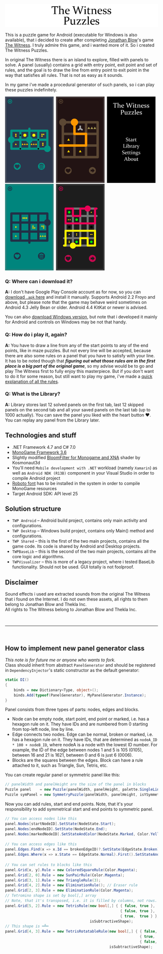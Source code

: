 ![TWP_logo](./Screenshots/TWP_Logo.png)

This is a puzzle game for Android (executable for Windows is also available), that i decided to create after completing [Jonathan Blow](https://twitter.com/jonathan_blow)'s game [The Witness](http://store.steampowered.com/app/210970/The_Witness).
I truly admire this game, and i wanted more of it. So i created The Witness Puzzles.  

In original The Witness there is an island to explore, filled with panels to solve.
A panel (usually) contains a grid with entry point, exit point and set of rules, and the goal is to draw the line from entry point to exit point in the way that satisfies all rules. That is not as easy as it sounds.

In my game i've made a procedural generator of such panels, so i can play these puzzles indefinitely.

<img src="./Screenshots/android 1.png" width="160" />&nbsp;
<img src="./Screenshots/android 2.png" width="160" />&nbsp;
<img src="./Screenshots/android 3.png" width="160" />&nbsp;
<img src="./Screenshots/android 4.png" width="160" />&nbsp;
<img src="./Screenshots/android 5.png" width="160" />&nbsp;

  
### Q: Where can i download it?
**A:** I don't have Google Play Console account as for now, so you can [download `.apk` here](https://github.com/SerGreen/TheWitnessPuzzles/releases/latest) and install it manually.
Supports Android 2.2 Froyo and above, but please note that the game may behave weird sometimes on Android 4.3 Jelly Bean or older. Android 4.4 KitKat or newer is advised.

You can also [download Windows version](https://github.com/SerGreen/TheWitnessPuzzles/releases/latest), but note that i developed it mainly for Android and controls on Windows may be not that handy.

### Q: How do i play it, again?
**A:** You have to draw a line from any of the start points to any of the end points, like in maze puzzles. But not every line will be accepted, because there are also some rules on a panel that you have to satisfy with your line.  
It has to be noted though that _**figuring out what those rules are in the first place is a big part of the original game**_, so my advise would be to go and play The Witness first to fully enjoy this masterpiece. But if you don't want to do it for some reason, but still want to play my game, i've made a [quick explanation of all the rules](https://github.com/SerGreen/TheWitnessPuzzles/blob/master/Puzzle%20Rules%20Guide/RulesGuide.md).

### Q: What is the Library?
**A:** Library stores last 12 solved panels on the first tab, last 12 skipped panels on the second tab and all your saved panels on the last tab (up to 1000 actually). You can save the panel you liked with the heart button ❤. You can replay any panel from the Library later.


## Technologies and stuff
- .NET Framework 4.7 and C# 7.0
- [MonoGame Framework 3.6](http://www.monogame.net)
- Slightly modified [BloomFilter for Monogame and XNA](https://github.com/Kosmonaut3d/BloomFilter-for-Monogame-and-XNA) shader by Kosmonaut3d
- You'll need `Mobile development with .NET` workload (namely `Xamarin`) as well as `Android NDK (R13B)` component in your Visual Studio in order to compile Android project
- [Roboto font](https://fonts.google.com/specimen/Roboto) has to be installed in the system in order to compile MonoGame resources
- Target Android SDK: API level 25

## Solution structure
- `TWP Android` – Android build project, contains only main activity and configurations.
- `TWP Desktop` – Windows build project, contains only Main() method and configurations.
- `TWP Shared` – this is the first of the two main projects, contains all the game code. Its code is shared by Android and Desktop projects.
- `TWPBaseLib` – this is the second of the two main projects, contains all the core logic and algorithms.
- `TWPVisualizer` – this is more of a legacy project, where i tested BaseLib functionality. Should not be used. GUI totally is not foolproof.


## Disclaimer
Sound effects i used are extracted sounds from the original The Witness that i found on the Internet. I do not own these assets, all rights to them belong to Jonathan Blow and Thekla Inc.  
All rights to The Witness belong to Jonathan Blow and Thekla Inc.

&nbsp;
***
&nbsp;

## How to implement new panel generator class
_This note is for future me or anyone who wants to fork._  
Class should inherit from abstract `PanelGenerator` and should be registered in `DependencyInjector`'s static constructor as the default generator:
```c#
static DI()
{
    binds = new Dictionary<Type, object>();
    binds.Add(typeof(PanelGenerator), MyPanelGenerator.Instance);
}
```
Panel consists from three types of parts: nodes, edges and blocks.
- Node can be empty node, start point, end point or marked, i.e. has a hexagon rule on it. They have IDs and are numbered from 0 starting from top-left node, line by line.
- Edge connects two nodes. Edge can be normal, broken or marked, i.e. has a hexagon rule on it. They have IDs, that are determined as `nodeA_ID * 100 + nodeB_ID`, where nodeA is a node with the lowest ID number. For example, the ID of the edge between nodes 1 and 5 is 105 (0105), between 16 and 21 is 1621, between 0 and 6 is just 6 (0006).
- Blocks are the squares between the edges. Block can have a rule attached to it, such as Triangle, Sun, Tetris, etc.

You can create regular panel or symmetric panel like this:
```c#
// panelWidth and panelHeight are the size of the panel in blocks
Puzzle panel    = new Puzzle(panelWidth, panelHeight, palette.SingleLineColor, palette.BackgroundColor, palette.WallsColor, palette.ButtonsColor, seed);
Puzzle symPanel = new SymmetryPuzzle(panelWidth, panelHeight, isYSymmetry, isMirrorLineTransparent, palette.MainLineColor, palette.MirrorLineColor, palette.BackgroundColor, palette.WallsColor, palette.ButtonsColor, seed);
```
Now you can add rules, start and end points. Note, that it's your responsibility to add symmetrical start and end points to symmetric panel.  
```c#
// You can access nodes like this
panel.Nodes[startNodeID].SetState(NodeState.Start);
panel.Nodes[endNodeID].SetState(NodeState.End);
panel.Nodes[markedNodeID].SetStateAndColor(NodeState.Marked, Color.Yellow);

// You can access edges like this
panel.Edges.Find(x => x.Id == brokenEdgeID)?.SetState(EdgeState.Broken);
panel.Edges.Where(x => x.State == EdgeState.Normal).First().SetStateAndColor(EdgeState.Marked, Color.Aqua);

// You can set rules to blocks like this
panel.Grid[x, y].Rule = new ColoredSquareRule(Color.Magenta);
panel.Grid[2, 0].Rule = new SunPairRule(Color.Magenta);
panel.Grid[3, 1].Rule = new TriangleRule(3);
panel.Grid[4, 2].Rule = new EliminationRule(); // Eraser rule
panel.Grid[2, 3].Rule = new EliminationRule(Color.Magenta);
// Tetromino shape is set by bool[,] array
// Note, that it's transposed, i.e. it is filled by columns, not rows. Created shape is ══╝
panel.Grid[5, 2].Rule = new TetrisRule(new bool[,] { { false, true }, 
                                                     { false, true }, 
                                                     { true,  true } },
                                       isSubtractiveShape);
// This shape is ═╩═
panel.Grid[4, 3].Rule = new TetrisRotatableRule(new bool[,] { { false, true }, 
                                                              { true,  true }, 
                                                              { false, true } }, 
                                                isSubtractiveShape);
```
